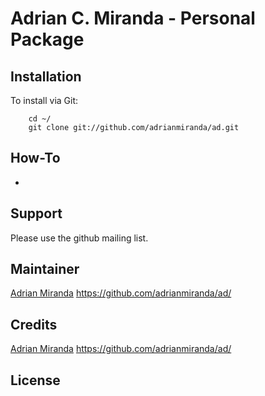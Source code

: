 Adrian C. Miranda - Personal Package
====================================

Installation
------------

To install via Git:
		
		cd ~/
		git clone git://github.com/adrianmiranda/ad.git
		
How-To
-----------

-

Support
-------

Please use the github mailing list.

Maintainer
----------

[Adrian Miranda](http://adrianmiranda.com.br) https://github.com/adrianmiranda/ad/

Credits
----------

[Adrian Miranda](http://adrianmiranda.com.br) https://github.com/adrianmiranda/ad/

License
-------

